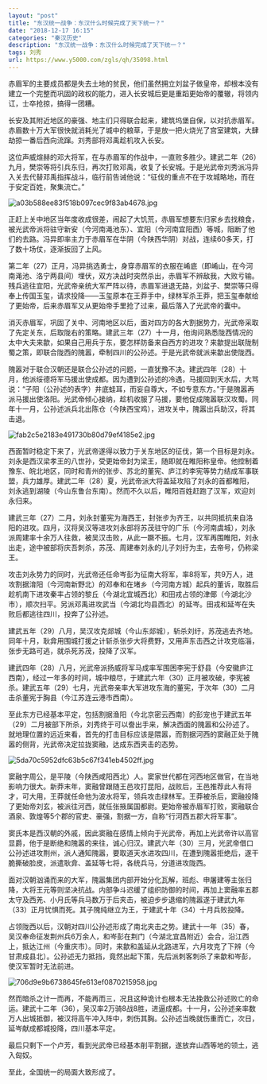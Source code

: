 ```yaml
---
layout: "post"
title: "东汉统一战争：东汉什么时候完成了天下统一？"
date: "2018-12-17 16:15"
categories: "秦汉历史"
description: "东汉统一战争：东汉什么时候完成了天下统一？"
tags: 刘秀
url: https://www.y5000.com/zgls/qh/35098.html
---
```






赤眉军的主要成员都是失去土地的贫民，他们虽然拥立刘盆子做皇帝，却根本没有建立一个完整而巩固的政权的能力，进入长安城后更是重蹈更始帝的覆辙，将领内讧，士卒抢掠，搞得一团糟。

长安及其附近地区的豪强、地主们只得联合起来，建筑坞堡自保，以对抗赤眉军。赤眉数十万大军很快就消耗光了城中的粮草，于是放一把火烧光了宫室建筑，大肆劫掠一番后西向流蹿。刘秀部将邓禹趁机攻入长安。

这位声威煊赫的邓大将军，在与赤眉军的作战中，一直败多胜少。建武二年（26）九月，樊崇等将引兵东归，再次打败邓禹，收复了长安城。于是光武帝刘秀派冯异入关去代替邓禹指挥战斗，临行前告诫他说：“征伐的重点不在于攻城略地，而在于安定百姓，聚集流亡。”

![a03b588ee83f518b097cec9f83ab4678.jpg](https://img.y5000.com/uploads/allimg/181019/a03b588ee83f518b097cec9f83ab4678.jpg)

正赶上关中地区当年度收成很差，闹起了大饥荒，赤眉军想要东归家乡去找粮食，被光武帝派将驻守新安（今河南渑池东）、宜阳（今河南宜阳西）等城，阻断了他们的去路。冯异即率主力于赤眉军在华阴（今陕西华阴）对战，连续60多天，打了数十场仗，逐渐扳回了上风。

第二年（27）正月，冯异挑选勇士，身穿赤眉军的衣服在崤底（即崤山，在今河南渑池、洛宁两县间）埋伏，双方决战时突然杀出，赤眉军不辨敌我，大败亏输。残兵逃往宜阳，光武帝亲统大军严阵以待，赤眉军进退无路，刘盆子、樊崇等只得奉上传国玉玺，请求投降——玉玺原本在王莽手中，绿林军杀王莽，把玉玺奉献给了更始帝，后来赤眉军又从更始帝手里抢了过来，最后落入了光武帝的囊中。

消灭赤眉军，巩固了关中、河南地区以后，面对四方的各大割据势力，光武帝采取了先定关东，后取陇右的策略。建武三年（27）十一月，他询问熟悉陇西情况的太中大夫来歙，如果自己用兵于东，要怎样防备来自西方的进攻？来歙提出联陇制蜀之策，即联合陇西的隗嚣，牵制四川的公孙述。于是光武帝就派来歙出使陇西。

隗嚣对于联合汉朝还是联合公孙述的问题，一直犹豫不决。建武四年（28）十月，他派绥德将军马援出使成都。因为遭到公孙述的冷遇，马援回到天水后，大骂说：“子阳（公孙述的表字）井底蛙耳，而妄自尊大，不如专意东方。”于是隗嚣再派马援出使洛阳。光武帝倾心接纳，趁机收服了马援，要他促成隗嚣联汉攻蜀。同年十一月，公孙述派兵北出陈仓（今陕西宝鸡），进攻关中，隗嚣出兵助汉，将其击退。

![fab2c5e2183e491730b80d79ef4185e2.jpg](https://img.y5000.com/uploads/allimg/181019/fab2c5e2183e491730b80d79ef4185e2.jpg)

西面暂时稳定下来了，光武帝遂得以致力于关东地区的征伐，第一个目标是刘永。刘永是西汉梁孝王的八世孙，受更始帝封为梁王，随即就在睢阳称皇帝。他控制着豫东、皖北地区，同时和青州的张步、苏北的董宪、庐江的李宪等势力结成军事联盟，兵力雄厚。建武二年（28）夏，光武帝派大将盖延攻陷了刘永的首都睢阳，刘永逃到湖陵（今山东鲁台东南）。然而不久以后，睢阳百姓赶跑了汉军，欢迎刘永归来。

建武三年（27）二月，刘永封董宪为海西王，封张步为齐王，以共同抵抗来自洛阳的进攻。四月，汉将吴汉等进攻刘永部将苏茂驻守的广乐（今河南虞城），刘永派周建率十余万人往救，被吴汉击败，从此一蹶不振。七月，汉军再围睢阳，刘永出走，途中被部将庆吾刺杀，苏茂、周建奉刘永的儿子刘纡为主，去帝号，仍称梁王。

攻击刘永势力的同时，光武帝还任命岑彭为征南大将军，率8将军，共9万人，进攻割据淯阳（今河南新野北）的邓奉和在堵乡（今河南方城）起兵的董诉，取胜后趁机南下进攻秦丰占领的黎丘（今湖北宜城西北）和田戎占领的津倻（今湖北沙市），顺次扫平。另派邓禹进攻武当（今湖北均县西北）的延岑。田戎和延岑在失败后都逃往四川，投奔了公孙述。

建武五年（29）八月，吴汉攻克郯城（今山东郯城），斩杀刘纡，苏茂逃去齐地。同年十月，耿弇用围城打援之计斩杀张步大将费野，又用声东击西之计攻克临淄，张步无路可逃，就杀死苏茂，投降了汉军。

建武四年（28）八月，光武帝派扬威将军马成率军围困李宪于舒县（今安徽庐江西南），经过一年多的时间，城中粮尽，于建武六年（30）正月被攻破，李宪被杀。建武五年（29）七月，光武帝亲率大军进攻东海的董宪，于次年（30）二月击杀董宪于胸县（今江苏连云港市西南）。

至此东方已经基本平定，包括割据渔阳（今北京密云西南）的彭宠也于建武五年（29）二月被部下所杀，刘秀终于可以誊出手来，解决西面的隗嚣和公孙述了。就地理位置的远近来看，首先的打击目标应该是隈嚣，而割据河西的窦融正处于隗嚣的侧背，光武帝决定拉拢窦融，达成东西夹击的态势。

![5da70c5952dfc63b5c67f341eb4502ff.jpg](https://img.y5000.com/uploads/allimg/181019/5da70c5952dfc63b5c67f341eb4502ff.jpg)

窦融字周公，是平陵（今陕西咸阳西北）人。窦家世代都在河西地区做官，在当地影响力很大。新莽末年，窦融曾跟随王邑攻打昆阳，战败后，王邑推荐此人有将才，可大用，王莽就任命他为波水将军，领兵攻击绿林军。王莽被杀后，窦融投降了更始帝刘玄，被派往河西，就任张掖属国都尉。更始帝被赤眉军打败，窦融联合酒泉、敦煌等5个郡的官吏、豪强，割据一方，自称“行河西五郡大将军事”。

窦氏本是西汉朝的外戚，因此窦融在感情上倾向于光武帝，再加上光武帝许以高官显爵，他于是断绝和隗嚣的来往，诚心归汉。建武六年（30）三月，光武帝借口公孙述进攻荆州，派人通知隗嚣，要取道天水进攻四川，在遭到隗嚣拒绝后，遂干脆撕破脸皮，派遣耿弇、盖延等七将，各统兵马，分道进攻陇西。

面对汉朝汹涌而来的大军，隗嚣集团内部开始分化瓦解，班彪、申屠建等主张归降，大将王元等则坚决抗战。内部争斗迟缓了组织防御的时间，再加上窦融率五郡太守及西羌、小月氏等兵马数万于后夹击，被迫步步退缩的隗嚣遂于建武九年（33）正月忧惧而死。其子隗纯继立为王，于建武十年（34）十月兵败投降。

占领陇西以后，汉朝对四川公孙述形成了南北夹击之势。建武十一年（35）春，吴汉奉命征发荆州兵6万余人，和岑彭在荆门（今湖北宜昌附近）会合，沿江西上，抵达江州（今重庆市）。同时，来歙和盖延从北路进军，六月攻克了下辨（今甘肃成县北）。公孙述无力抵挡，竟然出起下策，先后派刺客刺杀了来歙和岑彭，使汉军暂时无法前进。

![706d9e9b6738645fe613ef0870215958.jpg](https://img.y5000.com/uploads/allimg/181019/706d9e9b6738645fe613ef0870215958.jpg)

然而暗杀之计一而再，不能再而三，况且这种诡计也根本无法挽救公孙述败亡的命运。建武十二年（36），吴汉率2万骑8战8胜，进逼成都。十一月，公孙述亲率数万人出城抵御，被汉将高午冲入阵中，刺伤其胸。公孙述当晚就伤重而亡，次日，延岑献成都城投降，四川基本平定。

最后只剩下一个卢芳，看到光武帝已经基本削平割据，遂放弃山西等地的领土，逃入匈奴。

至此，全国统一的局面大致形成了。
